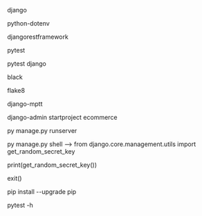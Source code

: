 <!-- Packages -->

django

python-dotenv

djangorestframework

pytest

pytest django

black

flake8

django-mptt

<!-- Commands -->

django-admin startproject ecommerce

py manage.py runserver

py manage.py shell --> from django.core.management.utils import get_random_secret_key

print(get_random_secret_key())

exit()

pip install --upgrade pip

<!-- Pytest -->

pytest -h <!-- prints options _and_ config file settings-->
